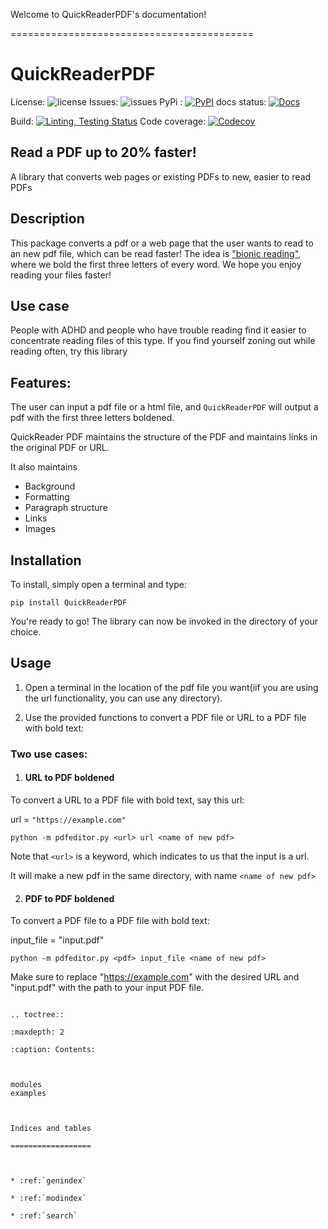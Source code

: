 
  

Welcome to QuickReaderPDF's documentation!

==========================================

  

  

  

# QuickReaderPDF

  

License: ![license](https://img.shields.io/badge/license-MIT-blue) Issues: ![issues](https://img.shields.io/github/issues/Sbhat92/QuickReaderPDF) PyPi : [  ![PyPI](https://img.shields.io/pypi/v/QuickReaderPDF)](https://pypi.org/project/QuickReaderPDF/) docs status: [![Docs](https://img.shields.io/readthedocs/quickreaderpdf)](https://quickreaderpdf.readthedocs.io/en/latest/index.html)

  

Build: [![Linting, Testing Status](https://github.com/Sbhat92/QuickReaderPDF/actions/workflows/setup.yaml/badge.svg)](https://github.com/Sbhat92/QuickReaderPDF/actions/workflows/setup.yaml) Code coverage: [![Codecov](https://codecov.io/gh/Sbhat92/QuickReaderPDF/branch/main/graph/badge.svg)](https://codecov.io/gh/Sbhat92/QuickReaderPDF)

  

  

  

  

## Read a PDF up to 20% faster!

  

A library that converts web pages or existing PDFs to new, easier to read PDFs

  

  

## Description

  

This package converts a pdf or a web page that the user wants to read to an new pdf file, which can be read faster! The idea is ["bionic reading"](https://www.huffingtonpost.co.uk/entry/what-is-bionic-reading-does-it-work_uk_628749a3e4b05cfc268a59ff), where we bold the first three letters of every word. We hope you enjoy reading your files faster!

  

  

  

## Use case

  

  

People with ADHD and people who have trouble reading find it easier to concentrate reading files of this type. If you find yourself zoning out while reading often, try this library

  

  

## Features:

  

The user can input a pdf file or a html file, and `QuickReaderPDF` will output a pdf with the first three letters boldened.

QuickReader PDF maintains the structure of the PDF and maintains links in the original PDF or URL.

It also maintains

 - Background
 - Formatting
 - Paragraph structure
 - Links
 - Images

  
  

## Installation

  
  

To install, simply open a terminal and type:

  
  

`pip install QuickReaderPDF`

  
  

  

You're ready to go! The library can now be invoked in the directory of your choice.

  

  

  

## Usage

  

  

1. Open a terminal in the location of the pdf file you want(iif you are using the url functionality, you can use any directory).

  

  

2. Use the provided functions to convert a PDF file or URL to a PDF file with bold text:

  

### Two use cases:

1.  #### URL to PDF boldened

  

  

To convert a URL to a PDF file with bold text, say this url:

  

  

url = `"https://example.com"`

  

  

`python -m pdfeditor.py <url> url <name of new pdf>`

  

  

Note that `<url>` is a keyword, which indicates to us that the input is a url.

  

  

It will make a new pdf in the same directory, with name `<name of new pdf>`

  

  

2.  #### PDF to PDF boldened

  

  

To convert a PDF file to a PDF file with bold text:

  

  

input_file = "input.pdf"

  

  

`python -m pdfeditor.py <pdf> input_file <name of new pdf>`

  

  

Make sure to replace "https://example.com" with the desired URL and "input.pdf" with the path to your input PDF file.

  

 



```eval_rst

.. toctree::

:maxdepth: 2

:caption: Contents:

  

modules
examples

  

Indices and tables

==================

  

* :ref:`genindex`

* :ref:`modindex`

* :ref:`search`

```
